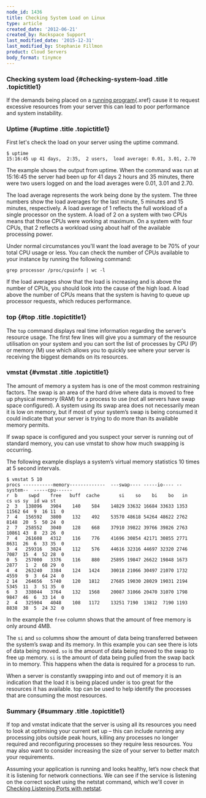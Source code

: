 ```yaml
---
node_id: 1436
title: Checking System Load on Linux
type: article
created_date: '2012-06-21'
created_by: Rackspace Support
last_modified_date: '2015-12-31'
last_modified_by: Stephanie Fillmon
product: Cloud Servers
body_format: tinymce
---
```


<div id="concept_mj5_zhv_ng" class="nested0">

### Checking system load {#checking-system-load .title .topictitle1}

<div class="body conbody">

If the demands being placed on a [running
program](/howto/checking-running-services-on-linux){.xref}
cause it to request excessive resources from your server this can lead
to poor performance and system instability.

</div>

</div>

<div id="concept_yy3_4hv_ng" class="topic concept nested0">

### Uptime {#uptime .title .topictitle1}

<div class="body conbody">

First let's check the load on your server using the uptime command.

``` {.pre .codeblock}
$ uptime
15:16:45 up 41 days,  2:35,  2 users,  load average: 0.01, 3.01, 2.70
```

The example shows the output from uptime. When the command was run at
15:16:45 the server had been up for 41 days 2 hours and 35 minutes,
there were two users logged on and the load averages were 0.01, 3.01 and
2.70.

The load average represents the work being done by the system. <span>The
three numbers show the load averages for the last minute, 5 minutes and
15 minutes, respectively. </span><span>A load average of 1 reflects the
full workload of a single processor on the system. A</span><span> load
of 2 on a system with two CPUs</span><span> means that
those</span><span> CPUs were working at maximum. On</span><span> a
system with four CPUs, that 2 reflects a workload using about half of
the available processing power.</span>

Under normal circumstances you'll want the load average to be 70% of
your total CPU usage or less. You can check the number of CPUs available
to your instance by running the following command:

``` {.pre .codeblock}
grep processor /proc/cpuinfo | wc -l
```

If the load averages show that the load is increasing and is above the
number of CPUs, you should look into the cause of the high load. A load
above the number of CPUs means that the system is having to queue up
processor requests, which reduces performance.

</div>

</div>

<div id="concept_cyr_phv_ng" class="topic concept nested0">

### top {#top .title .topictitle1}

<div class="body conbody">

The `top` command displays real time information regarding the server's
resource usage. The first few lines will give you a summary of the
resource utilisation on your system and you can sort the list of
processes by CPU (P) or memory (M) use which allows you to quickly see
where your server is receiving the biggest demands on its resources.

</div>

</div>

<div id="concept_1gm_qhv_ng" class="topic concept nested0">

### vmstat {#vmstat .title .topictitle1}

<div class="body conbody">

The amount of memory a system has is one of the most common restraining
factors. The swap is an area of the hard drive where data is moved to
free up physical memory (RAM) for a process to use (not all servers have
swap space configured). A system using its swap area does not
necessarily mean it is low on memory, but if most of your system&rsquo;s swap
is being consumed it could indicate that your server is trying to do
more than its available memory permits.

If swap space is configured and you suspect your server is running out
of standard memory, you can use vmstat to show how much swapping is
occurring.

The following example displays a system&rsquo;s virtual memory statistics 10
times at 5 second intervals.

``` {.pre .codeblock}
$ vmstat 5 10
procs -----------memory-------------  ---swap---- -----io---- --system--  -----cpu------
r  b    swpd    free   buff  cache       si    so    bi    bo   in    cs us sy  id wa st
2  3   138096   3904    140    584    14829 33632 16684 33633 1353 11562 64  9  16 11  0
7  4   156592   3800    132    492    53570 48618 54264 48622 2762 8148  20  5  50 24  0
2  7   258552   3040    128    668    37910 39822 39766 39826 2763 10861 43  8  23 26  0
7  4   261608   4312    116    776    41696 30854 42171 30855 2771 8631  26  6  33 35  0
3  4   259316   3824    112    576    44616 32316 44697 32320 2746 7087  15  4  52 28  0
0  5   257000   3376    116    880    25895 19847 26622 19848 1673 2877   1  2  68 29  0
4  4   263240   3384    124   1424    30018 21066 30497 21070 1732 4559   9  3  64 24  0
2 14   264656   5740    120   1812    27685 19030 28029 19031 2194 5345  11  3  51 35  0
6  3   338044   3764    132   1568    20087 31066 20470 31070 1798 9847  46  6  33 14  0
2  4   325904   4048    108   1172    13251 7190  13812  7190 1193 8838  38  5  24 32  0
```

In the example the `free` column shows that the amount of free memory is
only around 4MB.

The `si` and `so` columns show the amount of data being transferred
between the system&rsquo;s swap and its memory. In this example you can see
there is lots of data being moved. `so` is the amount of data being
moved to the swap to free up memory. `si` is the amount of data being
pulled from the swap back in to memory. This happens when the data is
required for a process to run.

When a server is constantly swapping into and out of memory it is an
indication that the load it is being placed under is too great for the
resources it has available. top can be used to help identify the
processes that are consuming the most resources.

</div>

</div>

<div id="concept_wym_rhv_ng" class="topic concept nested0">

### Summary {#summary .title .topictitle1}

<div class="body conbody">

If top and vmstat indicate that the server is using all its resources
you need to look at optimising your current set up &ndash; this can include
running any processing jobs outside peak hours, killing any processes no
longer required and reconfiguring processes so they require less
resources. You may also want to consider increasing the size of your
server to better match your requirements.

Assuming your application is running and looks healthy, let&rsquo;s now check
that it is listening for network connections. We can see if the service
is listening on the correct socket using the netstat command, which
we'll cover in [Checking Listening Ports with
netstat](/howto/checking-listening-ports-with-netstat).

</div>

</div>

